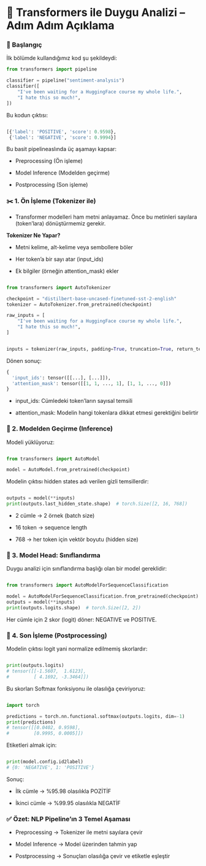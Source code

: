 # 🤗 Transformers ile Duygu Analizi – Adım Adım Açıklama

### 📌 Başlangıç

İlk bölümde kullandığımız kod şu şekildeydi:

```python
from transformers import pipeline

classifier = pipeline("sentiment-analysis")
classifier([
    "I've been waiting for a HuggingFace course my whole life.",
    "I hate this so much!",
])
```

Bu kodun çıktısı:

```python

[{'label': 'POSITIVE', 'score': 0.9598},
 {'label': 'NEGATIVE', 'score': 0.9994}]
```

Bu basit pipelineaslında üç aşamayı kapsar:

- Preprocessing (Ön işleme)

- Model Inference (Modelden geçirme)

- Postprocessing (Son işleme)

### ✂️ 1. Ön İşleme (Tokenizer ile)
- Transformer modelleri ham metni anlayamaz. Önce bu metinleri sayılara (token’lara) dönüştürmemiz gerekir.

**Tokenizer Ne Yapar?**
- Metni kelime, alt-kelime veya sembollere böler

- Her token’a bir sayı atar (input_ids)

- Ek bilgiler (örneğin attention_mask) ekler

```python

from transformers import AutoTokenizer

checkpoint = "distilbert-base-uncased-finetuned-sst-2-english"
tokenizer = AutoTokenizer.from_pretrained(checkpoint)

raw_inputs = [
    "I've been waiting for a HuggingFace course my whole life.",
    "I hate this so much!",
]


inputs = tokenizer(raw_inputs, padding=True, truncation=True, return_tensors="pt")
```
Dönen sonuç:

```python
{
  'input_ids': tensor([[...], [...]]),
  'attention_mask': tensor([[1, 1, ..., 1], [1, 1, ..., 0]])
}
```
- input_ids: Cümledeki token’ların sayısal temsili

- attention_mask: Modelin hangi tokenlara dikkat etmesi gerektiğini belirtir

### 🧠 2. Modelden Geçirme (Inference)
Modeli yüklüyoruz:

```python

from transformers import AutoModel

model = AutoModel.from_pretrained(checkpoint)
```
Modelin çıktısı hidden states adı verilen gizli temsillerdir:

```python

outputs = model(**inputs)
print(outputs.last_hidden_state.shape)  # torch.Size([2, 16, 768])
```
- 2 cümle → 2 örnek (batch size)

- 16 token → sequence length

- 768 → her token için vektör boyutu (hidden size)

### 🎯 3. Model Head: Sınıflandırma
Duygu analizi için sınıflandırma başlığı olan bir model gereklidir:

```python

from transformers import AutoModelForSequenceClassification

model = AutoModelForSequenceClassification.from_pretrained(checkpoint)
outputs = model(**inputs)
print(outputs.logits.shape)  # torch.Size([2, 2])
```
Her cümle için 2 skor (logit) döner: NEGATIVE ve POSITIVE.

### 🔄 4. Son İşleme (Postprocessing)
Modelin çıktısı logit yani normalize edilmemiş skorlardır:

```python

print(outputs.logits)
# tensor([[-1.5607,  1.6123],
#         [ 4.1692, -3.3464]])
```
Bu skorları Softmax fonksiyonu ile olasılığa çeviriyoruz:

```python

import torch

predictions = torch.nn.functional.softmax(outputs.logits, dim=-1)
print(predictions)
# tensor([[0.0402, 0.9598],
#         [0.9995, 0.0005]])
```
Etiketleri almak için:

```python

print(model.config.id2label)
# {0: 'NEGATIVE', 1: 'POSITIVE'}
```
Sonuç:

- İlk cümle → %95.98 olasılıkla POZİTİF

- İkinci cümle → %99.95 olasılıkla NEGATİF

### ✅ Özet: NLP Pipeline’ın 3 Temel Aşaması
- Preprocessing → Tokenizer ile metni sayılara çevir

- Model Inference → Model üzerinden tahmin yap

- Postprocessing → Sonuçları olasılığa çevir ve etiketle eşleştir

